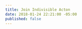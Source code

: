 ```yaml
---
title: Join Indivisible Acton
date: 2018-01-24 22:21:00 -05:00
published: false
---
```


[](https://actionnetwork.org/forms/118921e045dece5ebf8dad525dca04e9ab3c1757?hash=58fd4a316b79903a5cf883dd018126df)